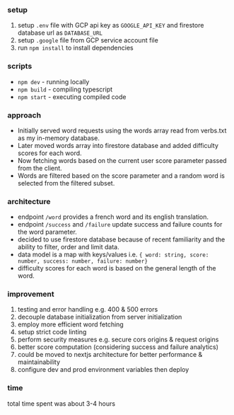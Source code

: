 ### setup

1. setup `.env` file with GCP api key as `GOOGLE_API_KEY` and firestore database url as `DATABASE_URL`
1. setup `.google` file from GCP service account file
1. run `npm install` to install dependencies

### scripts

- `npm dev` - running locally
- `npm build` - compiling typescript
- `npm start` - executing compiled code

### approach

- Initially served word requests using the words array read from verbs.txt as my in-memory database.
- Later moved words array into firestore database and added difficulty scores for each word.
- Now fetching words based on the current user score parameter passed from the client.
- Words are filtered based on the score parameter and a random word is selected from the filtered subset.

### architecture

- endpoint `/word` provides a french word and its english translation.
- endpoint `/success` and `/failure` update success and failure counts for the word parameter.
- decided to use firestore database because of recent familiarity and the ability to filter, order and limit data.
- data model is a map with keys/values i.e. `{ word: string, score: number, success: number, failure: number}`
- difficulty scores for each word is based on the general length of the word.

### improvement

1. testing and error handling e.g. 400 & 500 errors
2. decouple database initialization from server initialization
3. employ more efficient word fetching
4. setup strict code linting
5. perform security measures e.g. secure cors origins & request origins
6. better score computation (considering success and failure analytics)
7. could be moved to nextjs architecture for better performance & maintainability
8. configure dev and prod environment variables then deploy

### time

total time spent was about 3-4 hours
